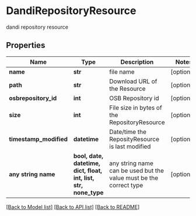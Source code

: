 # DandiRepositoryResource

dandi repository resource

## Properties
Name | Type | Description | Notes
------------ | ------------- | ------------- | -------------
**name** | **str** | file name | [optional] 
**path** | **str** | Download URL of the Resource | [optional] 
**osbrepository_id** | **int** | OSB Repository id | [optional] 
**size** | **int** | File size in bytes of the RepositoryResource | [optional] 
**timestamp_modified** | **datetime** | Date/time the ReposityResource is last modified | [optional] 
**any string name** | **bool, date, datetime, dict, float, int, list, str, none_type** | any string name can be used but the value must be the correct type | [optional]

[[Back to Model list]](../README.md#documentation-for-models) [[Back to API list]](../README.md#documentation-for-api-endpoints) [[Back to README]](../README.md)


